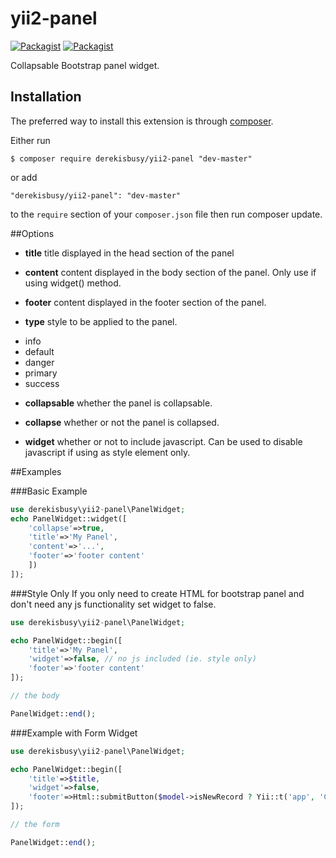 # yii2-panel
[![Packagist](https://img.shields.io/packagist/l/doctrine/orm.svg)](https://github.com/derekisbusy/yii2-panel/blob/master/LICENSE.md)
[![Packagist](https://img.shields.io/packagist/dt/derekisbusy/yii2-panel.svg)](https://packagist.org/packages/derekisbusy/yii2-panel)


Collapsable Bootstrap panel widget.

## Installation

The preferred way to install this extension is through [composer](http://getcomposer.org/download/).

Either run

```
$ composer require derekisbusy/yii2-panel "dev-master"
```

or add

```
"derekisbusy/yii2-panel": "dev-master"
```

to the ```require``` section of your `composer.json` file then run composer update.

##Options
 - **title**    title displayed in the head section of the panel
 
 - **content**  content displayed in the body section of the panel. Only use if using widget() method.
 
 - **footer** content displayed in the footer section of the panel.
 
 - **type** style to be applied to the panel.
  * info
  * default
  * danger
  * primary
  * success
  
- **collapsable** whether the panel is collapsable.

- **collapse** whether or not the panel is collapsed.

- **widget** whether or not to include javascript. Can be used to disable javascript if using as style element only.

##Examples

###Basic Example
```php
use derekisbusy\yii2-panel\PanelWidget;
echo PanelWidget::widget([
    'collapse'=>true,
    'title'=>'My Panel',
    'content'=>'...',
    'footer'=>'footer content'
    ])
]);
```

###Style Only
If you only need to create HTML for bootstrap panel and don't need any js functionality set widget to false.
```php
use derekisbusy\yii2-panel\PanelWidget;

echo PanelWidget::begin([
    'title'=>'My Panel',
    'widget'=>false, // no js included (ie. style only)
    'footer'=>'footer content'
]);

// the body

PanelWidget::end();
```

###Example with Form Widget

```php
use derekisbusy\yii2-panel\PanelWidget;

echo PanelWidget::begin([
    'title'=>$title,
    'widget'=>false,
    'footer'=>Html::submitButton($model->isNewRecord ? Yii::t('app', 'Create') : Yii::t('app', 'Update'), ['class' => $model->isNewRecord ? 'btn btn-success' : 'btn btn-primary'])
]);

// the form

PanelWidget::end();
```





